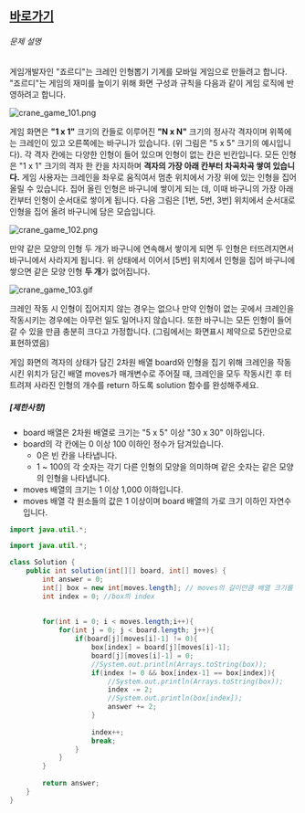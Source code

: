 

## [바로가기](https://school.programmers.co.kr/learn/courses/30/lessons/64061)



###### 문제 설명

게임개발자인 "죠르디"는 크레인 인형뽑기 기계를 모바일 게임으로 만들려고 합니다.  
"죠르디"는 게임의 재미를 높이기 위해 화면 구성과 규칙을 다음과 같이 게임 로직에 반영하려고 합니다.

![crane_game_101.png](https://grepp-programmers.s3.ap-northeast-2.amazonaws.com/files/production/69f1cd36-09f4-4435-8363-b71a650f7448/crane_game_101.png)

게임 화면은 **"1 x 1"** 크기의 칸들로 이루어진 **"N x N"** 크기의 정사각 격자이며 위쪽에는 크레인이 있고 오른쪽에는 바구니가 있습니다. (위 그림은 "5 x 5" 크기의 예시입니다). 각 격자 칸에는 다양한 인형이 들어 있으며 인형이 없는 칸은 빈칸입니다. 모든 인형은 "1 x 1" 크기의 격자 한 칸을 차지하며 **격자의 가장 아래 칸부터 차곡차곡 쌓여 있습니다.** 게임 사용자는 크레인을 좌우로 움직여서 멈춘 위치에서 가장 위에 있는 인형을 집어 올릴 수 있습니다. 집어 올린 인형은 바구니에 쌓이게 되는 데, 이때 바구니의 가장 아래 칸부터 인형이 순서대로 쌓이게 됩니다. 다음 그림은 [1번, 5번, 3번] 위치에서 순서대로 인형을 집어 올려 바구니에 담은 모습입니다.

![crane_game_102.png](https://grepp-programmers.s3.ap-northeast-2.amazonaws.com/files/production/638e2162-b1e4-4bbb-b0d7-62d31e97d75c/crane_game_102.png)

만약 같은 모양의 인형 두 개가 바구니에 연속해서 쌓이게 되면 두 인형은 터뜨려지면서 바구니에서 사라지게 됩니다. 위 상태에서 이어서 [5번] 위치에서 인형을 집어 바구니에 쌓으면 같은 모양 인형 **두 개**가 없어집니다.

![crane_game_103.gif](https://grepp-programmers.s3.ap-northeast-2.amazonaws.com/files/production/8569d736-091e-4771-b2d3-7a6e95a20c22/crane_game_103.gif)

크레인 작동 시 인형이 집어지지 않는 경우는 없으나 만약 인형이 없는 곳에서 크레인을 작동시키는 경우에는 아무런 일도 일어나지 않습니다. 또한 바구니는 모든 인형이 들어갈 수 있을 만큼 충분히 크다고 가정합니다. (그림에서는 화면표시 제약으로 5칸만으로 표현하였음)

게임 화면의 격자의 상태가 담긴 2차원 배열 board와 인형을 집기 위해 크레인을 작동시킨 위치가 담긴 배열 moves가 매개변수로 주어질 때, 크레인을 모두 작동시킨 후 터트려져 사라진 인형의 개수를 return 하도록 solution 함수를 완성해주세요.

##### **[제한사항]**

-   board 배열은 2차원 배열로 크기는 "5 x 5" 이상 "30 x 30" 이하입니다.
-   board의 각 칸에는 0 이상 100 이하인 정수가 담겨있습니다.
    -   0은 빈 칸을 나타냅니다.
    -   1 ~ 100의 각 숫자는 각기 다른 인형의 모양을 의미하며 같은 숫자는 같은 모양의 인형을 나타냅니다.
-   moves 배열의 크기는 1 이상 1,000 이하입니다.
-   moves 배열 각 원소들의 값은 1 이상이며 board 배열의 가로 크기 이하인 자연수입니다.

```java
import java.util.*;

import java.util.*;

class Solution {
    public int solution(int[][] board, int[] moves) {
        int answer = 0;
        int[] box = new int[moves.length]; // moves의 길이만큼 배열 크기를 정함
        int index = 0; //box의 index
        
        
        for(int i = 0; i < moves.length;i++){
            for(int j = 0; j < board.length; j++){
                if(board[j][moves[i]-1] != 0){
                    box[index] = board[j][moves[i]-1];
                    board[j][moves[i]-1] = 0;
                    //System.out.println(Arrays.toString(box));
                    if(index != 0 && box[index-1] == box[index]){
                        //System.out.println(Arrays.toString(box));
                        index -= 2;
                        //System.out.println(box[index]);
                        answer += 2;
                    }
                    
                    index++;
                    break;
                }
            }
        }
        
        return answer;
    }
}
```